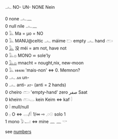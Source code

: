 𓂜 NO- UN- NONE Nein  

0 none 𓂜𓈖  
0 null nile 𓂜𓈖  
0 𓅓 Ma = µo = NO  
0 𓅓 MANU@celtic 𓂜 máime 𓂬 empty 𓂜 hand 𓂧  
0 [𓅓](Musen) 没 méi = am not, have not  
0 𓅓𓐍 MONO ⋍ sole'ly  
0 [𓅓𓐍](𓅓𓐍) mnacht = nought,nix, new-moon  
0 𓅓 ⲙⲙⲟⲛ  'mais-non' ⇔ 0. Memnon?  
0 𓂜 ⲁⲛ un-  
0 𓂜 anti-  ⲁⲧ-   (anti = 2 hands)  
0 cheiro 𓂧 'empty-hand' zero صفر Saat  
0 kheirn 𓂧𓂋 kein Keim ⇔ kaf 𓎫  
0 𓎫 mull/null  
0 𓊪 O ⇔ 𓂋/𓎛 1/∞ ⇨ 𓈒𓏸𓇳 solo 1  
1 mono 𓅱𓂝 ⇔ mine 𓈖  𓈖  𓎡  

see [numbers](Numbers)  